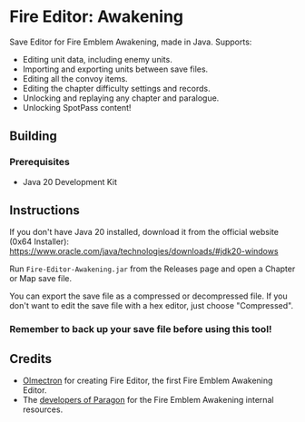 # Fire Editor: Awakening
Save Editor for Fire Emblem Awakening, made in Java. Supports:
* Editing unit data, including enemy units.
* Importing and exporting units between save files.
* Editing all the convoy items.
* Editing the chapter difficulty settings and records.
* Unlocking and replaying any chapter and paralogue.
* Unlocking SpotPass content!

## Building
### Prerequisites
* Java 20 Development Kit

## Instructions
If you don't have Java 20 installed, download it from the official website (0x64 Installer): https://www.oracle.com/java/technologies/downloads/#jdk20-windows

Run ``Fire-Editor-Awakening.jar`` from the Releases page and open a Chapter or Map save file.

You can export the save file as a compressed or decompressed file. If you don't want to edit the save file with a hex editor, just choose "Compressed".

### Remember to back up your save file before using this tool!

## Credits
- [Olmectron](https://github.com/Olmectron/) for creating Fire Editor, the first Fire Emblem Awakening Editor.
- The [developers of Paragon](https://github.com/thane98/paragon) for the Fire Emblem Awakening internal resources.